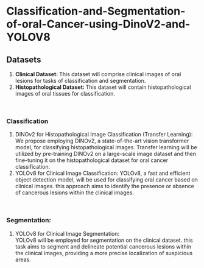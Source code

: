 # Classification-and-Segmentation-of-oral-Cancer-using-DinoV2-and-YOLOV8
<H2>Datasets</H2>
<ol>
<li><b>Clinical Dataset: </b>This dataset will comprise clinical images of oral lesions for tasks of classification and segmentation.</li>
<li><b>Histopathological Dataset: </b>This dataset will contain histopathological images of oral tissues for classification.</li>
</ol>
<br>
<H3>Classification</H3>
<ol>
<li>DINOv2 for Histopathological Image Classification (Transfer Learning):
We propose employing DINOv2, a state-of-the-art vision transformer model, for classifying histopathological images. Transfer learning will be utilized by pre-training DINOv2 on a large-scale image dataset and then fine-tuning it on the histopathological dataset for oral cancer classification.</li>
<li>YOLOv8 for Clinical Image Classification:
YOLOv8, a fast and efficient object detection model, will be used for classifying oral cancer based on clinical images. this approach aims to identify the presence or absence of cancerous lesions within the clinical images.</li>
</ol>
<br>
<H3>Segmentation:</H3>
<ol>
<li>YOLOv8 for Clinical Image Segmentation:</li>
YOLOv8 will be employed for segmentation on the clinical dataset. this task aims to segment and delineate potential cancerous lesions within the clinical images, providing a more precise localization of suspicious areas.
</ol>
